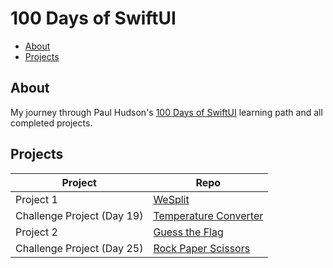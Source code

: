 # 100 Days of SwiftUI

- [About](#about)
- [Projects](#projects)

## About

My journey through Paul Hudson's [100 Days of SwiftUI][100-days-of-swiftui] learning path and all completed projects.

[100-days-of-swiftui]: https://www.hackingwithswift.com/100/swiftui

## Projects

| Project                     | Repo                                             |
|-----------------------------|--------------------------------------------------|
| Project 1                   | [WeSplit][we-split]                              |
| Challenge Project (Day 19)  | [Temperature Converter][temperature-converter]   |
| Project 2                   | [Guess the Flag][guess-the-flag]                 |
| Challenge Project (Day 25)  | [Rock Paper Scissors][rock-paper-scissors]       |


[we-split]: https://github.com/neurothrone/wesplit
[temperature-converter]: https://github.com/neurothrone/temperature-converter
[guess-the-flag]: https://github.com/neurothrone/guess-the-flag
[rock-paper-scissors]: https://github.com/neurothrone/rock-paper-scissors
